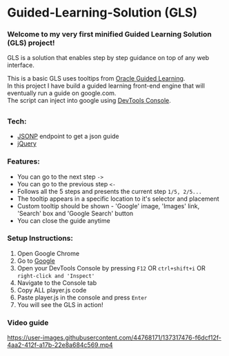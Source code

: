 # Guided-Learning-Solution (GLS)

### Welcome to my very first minified Guided Learning Solution (GLS) project!
GLS is a solution that enables step by step guidance on top of any web interface. 

This is a basic GLS uses tooltips from [Oracle Guided Learning](https://education.oracle.com/oracle-cloud-guided-learning).<br>
In this project I have build a guided learning front-end engine that will eventually run a guide on google.com.<br>
The script can inject into google using [DevTools Console](https://developers.google.com/web/tools/chrome-devtools/console).<br>
## 

### Tech:
- [JSONP](https://en.wikipedia.org/wiki/JSONP) endpoint to get a json guide
- [jQuery](https://learn.jquery.com/)

### Features:
- You can go to the next step `->`
- You can go to the previous step `<-`
- Follows all the 5 steps and presents the current step `1/5, 2/5...`
- The tooltip appears in a specific location to it's selector and placement
- Custom tooltip should be shown - 'Google' image, 'Images' link, 'Search' box and 'Google Search' button
- You can close the guide anytime

### Setup Instructions:
1. Open Google Chrome
2. Go to [Google](https://www.google.com/)
3. Open your DevTools Console by pressing `F12` OR `ctrl+shift+i` OR `right-click and 'Inspect'`
4. Navigate to the Console tab
5. Copy ALL player.js code
6. Paste player.js in the console and press `Enter`
7. You will see the GLS in action!

### Video guide

https://user-images.githubusercontent.com/44768171/137317476-f6dcf12f-4aa2-412f-a17b-22e8a684c569.mp4


